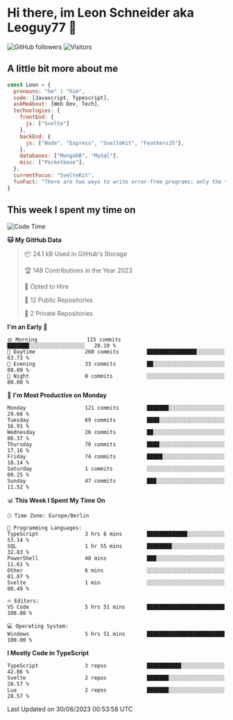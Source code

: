 # Hi there, im Leon Schneider aka Leoguy77 👋

![GitHub followers](https://img.shields.io/github/followers/leoguy77.svg?style=social&label=Followers) ![Visitors](https://visitor-badge.glitch.me/badge?page_id=leoguy77.leoguy77)

## A little bit more about me

```javascript
const Leon = {
  pronouns: "he" | "him",
  code: [Javascript, Typescript],
  askMeAbout: [Web Dev, Tech],
  technologies: {
    frontEnd: {
      js: ["Svelte"]
    },
    backEnd: {
      js: ["Node", "Express", "SvelteKit", "FeathersJS"],
    },
    databases: ["MongoDB", "MySql"],
    misc: ["Pocketbase"],
  },
  currentFocus: "SvelteKit",
  funFact: "There are two ways to write error-free programs; only the third one works"
}
```

## This week I spent my time on

<!--START_SECTION:waka-->
![Code Time](http://img.shields.io/badge/Code%20Time-76%20hrs%2032%20mins-blue)

**🐱 My GitHub Data** 

> 📦 24.1 kB Used in GitHub's Storage 
 > 
> 🏆 148 Contributions in the Year 2023
 > 
> 💼 Opted to Hire
 > 
> 📜 12 Public Repositories 
 > 
> 🔑 2 Private Repositories 
 > 
**I'm an Early 🐤** 

```text
🌞 Morning                115 commits         ███████░░░░░░░░░░░░░░░░░░   28.19 % 
🌆 Daytime                260 commits         ████████████████░░░░░░░░░   63.73 % 
🌃 Evening                33 commits          ██░░░░░░░░░░░░░░░░░░░░░░░   08.09 % 
🌙 Night                  0 commits           ░░░░░░░░░░░░░░░░░░░░░░░░░   00.00 % 
```
📅 **I'm Most Productive on Monday** 

```text
Monday                   121 commits         ███████░░░░░░░░░░░░░░░░░░   29.66 % 
Tuesday                  69 commits          ████░░░░░░░░░░░░░░░░░░░░░   16.91 % 
Wednesday                26 commits          ██░░░░░░░░░░░░░░░░░░░░░░░   06.37 % 
Thursday                 70 commits          ████░░░░░░░░░░░░░░░░░░░░░   17.16 % 
Friday                   74 commits          █████░░░░░░░░░░░░░░░░░░░░   18.14 % 
Saturday                 1 commits           ░░░░░░░░░░░░░░░░░░░░░░░░░   00.25 % 
Sunday                   47 commits          ███░░░░░░░░░░░░░░░░░░░░░░   11.52 % 
```


📊 **This Week I Spent My Time On** 

```text
🕑︎ Time Zone: Europe/Berlin

💬 Programming Languages: 
TypeScript               3 hrs 6 mins        █████████████░░░░░░░░░░░░   53.14 % 
SQL                      1 hr 55 mins        ████████░░░░░░░░░░░░░░░░░   32.83 % 
PowerShell               40 mins             ███░░░░░░░░░░░░░░░░░░░░░░   11.61 % 
Other                    6 mins              ░░░░░░░░░░░░░░░░░░░░░░░░░   01.87 % 
Svelte                   1 min               ░░░░░░░░░░░░░░░░░░░░░░░░░   00.49 % 

🔥 Editors: 
VS Code                  5 hrs 51 mins       █████████████████████████   100.00 % 

💻 Operating System: 
Windows                  5 hrs 51 mins       █████████████████████████   100.00 % 
```

**I Mostly Code in TypeScript** 

```text
TypeScript               3 repos             ███████████░░░░░░░░░░░░░░   42.86 % 
Svelte                   2 repos             ███████░░░░░░░░░░░░░░░░░░   28.57 % 
Lua                      2 repos             ███████░░░░░░░░░░░░░░░░░░   28.57 % 
```




 Last Updated on 30/06/2023 00:53:58 UTC
<!--END_SECTION:waka-->
